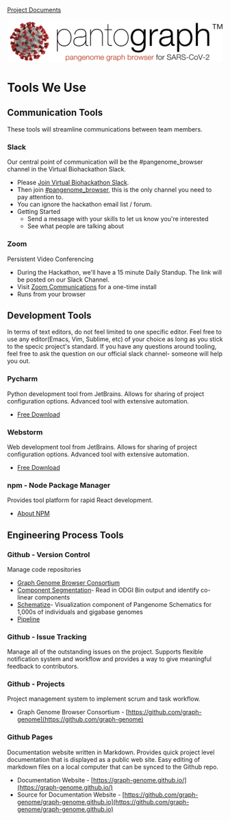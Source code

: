 [Project Documents](project.html)

![](img/pantograph.png)

# Tools We Use

## Communication Tools

These tools will streamline communications between team members.

### Slack
Our central point of communication will be the #pangenome_browser channel in the Virtual Biohackathon Slack.  
* Please [Join Virtual Biohackathon Slack](https://join.slack.com/t/virtualbiohac-xt62674/shared_invite/zt-cuur40oj-wdrVz50NocwVrH7vgKTdPg). 
* Then join [#pangenome_browser](https://app.slack.com/client/T010K0KRLTF/C010UC6GPUM/details/info), this is the only channel you need to pay attention to. 
* You can ignore the hackathon email list / forum.  
* Getting Started
    * Send a message with your skills to let us know you're interested 
    * See what people are talking about
    

### Zoom

Persistent Video Conferencing

* During the Hackathon, we'll have a 15 minute Daily Standup. The link will be posted on our Slack Channel.
* Visit [Zoom Communications](https://zoom.us/) for a one-time install
* Runs from your browser



## Development Tools

In terms of text editors, do not feel limited to one specific editor. Feel free
to use any editor(Emacs, Vim, Sublime, etc) of your choice as long as you stick
to the specic project's standard. If you have any questions around tooling, feel
free to ask the question on our official slack channel- someone will help you
out.

### Pycharm 

Python development tool from JetBrains.  Allows for sharing of project 
configuration options.  Advanced tool with extensive automation.

* [Free Download](https://www.jetbrains.com/pycharm/download)


### Webstorm

Web development tool from JetBrains.  Allows for sharing of project 
configuration options.  Advanced tool with extensive automation.

* [Free Download](https://www.jetbrains.com/webstorm/download)


### npm - Node Package Manager

Provides tool platform for rapid React development.

* [About NPM](https://docs.npmjs.com/about-npm/)



## Engineering Process Tools

### Github - Version Control

Manage code repositories

* [Graph Genome Browser Consortium](https://github.com/graph-genome)
* [Component Segmentation](https://github.com/graph-genome/component_segmentation)- Read in ODGI Bin output and identify co-linear components
* [Schematize](https://github.com/graph-genome/Schematize)- Visualization component of Pangenome Schematics for 1,000s of individuals and gigabase genomes
* [Pipeline](https://github.com/graph-genome/pipeline)


### Github - Issue Tracking

Manage all of the outstanding issues on the project. Supports flexible
notification system and workflow and provides a way to give meaningful feedback
to contributors.


### Github - Projects

Project management system to implement scrum and task workflow.

* Graph Genome Browser Consortium - 
[https://github.com/graph-genome](https://github.com/graph-genome)


### Github Pages

Documentation website written in Markdown.  Provides quick project level
documentation that is displayed as a public web site. Easy editing of markdown
files on a local computer that can be synced to the Github repo.

* Documentation Website - 
[https://graph-genome.github.io/](https://graph-genome.github.io/)
* Source for Documentation Website - 
[https://github.com/graph-genome/graph-genome.github.io](https://github.com/graph-genome/graph-genome.github.io)


